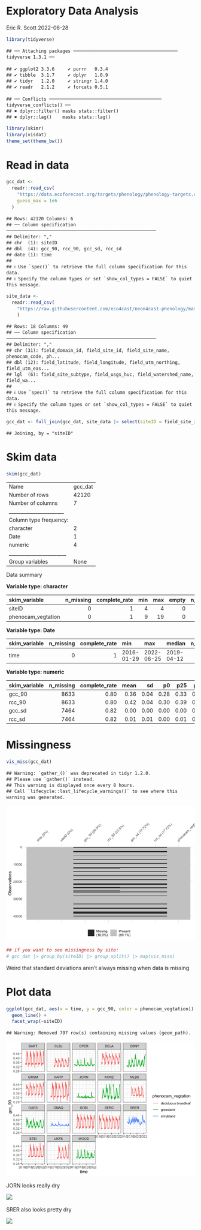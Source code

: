 Exploratory Data Analysis
================
Eric R. Scott
2022-06-28

``` r
library(tidyverse)
```

    ## ── Attaching packages ─────────────────────────────────────── tidyverse 1.3.1 ──

    ## ✔ ggplot2 3.3.6     ✔ purrr   0.3.4
    ## ✔ tibble  3.1.7     ✔ dplyr   1.0.9
    ## ✔ tidyr   1.2.0     ✔ stringr 1.4.0
    ## ✔ readr   2.1.2     ✔ forcats 0.5.1

    ## ── Conflicts ────────────────────────────────────────── tidyverse_conflicts() ──
    ## ✖ dplyr::filter() masks stats::filter()
    ## ✖ dplyr::lag()    masks stats::lag()

``` r
library(skimr)
library(visdat)
theme_set(theme_bw())
```

# Read in data

``` r
gcc_dat <- 
  readr::read_csv(
    "https://data.ecoforecast.org/targets/phenology/phenology-targets.csv.gz",
    guess_max = 1e6
  )
```

    ## Rows: 42120 Columns: 6
    ## ── Column specification ────────────────────────────────────────────────────────
    ## Delimiter: ","
    ## chr  (1): siteID
    ## dbl  (4): gcc_90, rcc_90, gcc_sd, rcc_sd
    ## date (1): time
    ## 
    ## ℹ Use `spec()` to retrieve the full column specification for this data.
    ## ℹ Specify the column types or set `show_col_types = FALSE` to quiet this message.

``` r
site_data <- 
  readr::read_csv(
    "https://raw.githubusercontent.com/eco4cast/neon4cast-phenology/master/Phenology_NEON_Field_Site_Metadata_20210928.csv"
    )
```

    ## Rows: 18 Columns: 49
    ## ── Column specification ────────────────────────────────────────────────────────
    ## Delimiter: ","
    ## chr (31): field_domain_id, field_site_id, field_site_name, phenocam_code, ph...
    ## dbl (12): field_latitude, field_longitude, field_utm_northing, field_utm_eas...
    ## lgl  (6): field_site_subtype, field_usgs_huc, field_watershed_name, field_wa...
    ## 
    ## ℹ Use `spec()` to retrieve the full column specification for this data.
    ## ℹ Specify the column types or set `show_col_types = FALSE` to quiet this message.

``` r
gcc_dat <- full_join(gcc_dat, site_data |> select(siteID = field_site_id, phenocam_vegtation))
```

    ## Joining, by = "siteID"

# Skim data

``` r
skim(gcc_dat)
```

|                                                  |         |
|:-------------------------------------------------|:--------|
| Name                                             | gcc_dat |
| Number of rows                                   | 42120   |
| Number of columns                                | 7       |
| \_\_\_\_\_\_\_\_\_\_\_\_\_\_\_\_\_\_\_\_\_\_\_   |         |
| Column type frequency:                           |         |
| character                                        | 2       |
| Date                                             | 1       |
| numeric                                          | 4       |
| \_\_\_\_\_\_\_\_\_\_\_\_\_\_\_\_\_\_\_\_\_\_\_\_ |         |
| Group variables                                  | None    |

Data summary

**Variable type: character**

| skim_variable      | n_missing | complete_rate | min | max | empty | n_unique | whitespace |
|:-------------------|----------:|--------------:|----:|----:|------:|---------:|-----------:|
| siteID             |         0 |             1 |   4 |   4 |     0 |       18 |          0 |
| phenocam_vegtation |         0 |             1 |   9 |  19 |     0 |        3 |          0 |

**Variable type: Date**

| skim_variable | n_missing | complete_rate | min        | max        | median     | n_unique |
|:--------------|----------:|--------------:|:-----------|:-----------|:-----------|---------:|
| time          |         0 |             1 | 2016-01-29 | 2022-06-25 | 2019-04-12 |     2340 |

**Variable type: numeric**

| skim_variable | n_missing | complete_rate | mean |   sd |   p0 |  p25 |  p50 |  p75 | p100 | hist  |
|:--------------|----------:|--------------:|-----:|-----:|-----:|-----:|-----:|-----:|-----:|:------|
| gcc_90        |      8633 |          0.80 | 0.36 | 0.04 | 0.28 | 0.33 | 0.35 | 0.39 | 0.47 | ▁▇▃▃▁ |
| rcc_90        |      8633 |          0.80 | 0.42 | 0.04 | 0.30 | 0.39 | 0.42 | 0.45 | 0.60 | ▁▇▇▁▁ |
| gcc_sd        |      7464 |          0.82 | 0.00 | 0.00 | 0.00 | 0.00 | 0.00 | 0.00 | 0.01 | ▇▆▂▁▂ |
| rcc_sd        |      7464 |          0.82 | 0.01 | 0.01 | 0.00 | 0.01 | 0.01 | 0.02 | 0.03 | ▅▆▅▅▇ |

# Missingness

``` r
vis_miss(gcc_dat)
```

    ## Warning: `gather_()` was deprecated in tidyr 1.2.0.
    ## Please use `gather()` instead.
    ## This warning is displayed once every 8 hours.
    ## Call `lifecycle::last_lifecycle_warnings()` to see where this warning was generated.

![](EDA_files/figure-gfm/unnamed-chunk-3-1.png)<!-- -->

``` r
## if you want to see missingness by site:
# gcc_dat |> group_by(siteID) |> group_split() |> map(vis_miss)
```

Weird that standard deviations aren’t always missing when data is
missing

# Plot data

``` r
ggplot(gcc_dat, aes(x = time, y = gcc_90, color = phenocam_vegtation)) +
  geom_line() +
  facet_wrap(~siteID)
```

    ## Warning: Removed 797 row(s) containing missing values (geom_path).

![](EDA_files/figure-gfm/unnamed-chunk-4-1.png)<!-- -->

JORN looks really dry

<img src="https://phenocam.sr.unh.edu/data/archive/NEON.D14.JORN.DP1.00033/2017/07/NEON.D14.JORN.DP1.00033_2017_07_01_120006.jpg" width="500"/>

SRER also looks pretty dry

<img src="https://phenocam.sr.unh.edu/data/archive/NEON.D14.SRER.DP1.00033/2017/08/NEON.D14.SRER.DP1.00033_2017_08_10_120006.jpg" width="500"/>
